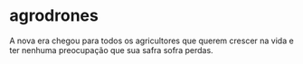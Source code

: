 # agrodrones
A nova era chegou para todos os agricultores que querem crescer na vida e ter nenhuma preocupação que sua safra sofra perdas.
